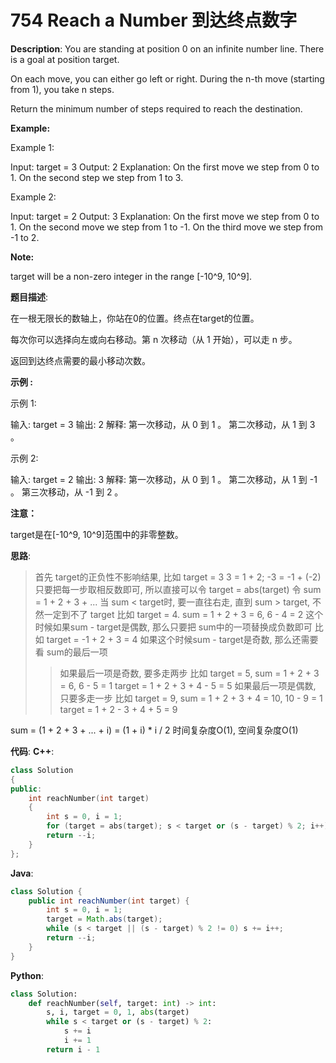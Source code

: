 # 754 Reach a Number 到达终点数字

__Description__:
You are standing at position 0 on an infinite number line. There is a goal at position target.

On each move, you can either go left or right. During the n-th move (starting from 1), you take n steps.

Return the minimum number of steps required to reach the destination.

__Example:__

Example 1:

Input: target = 3
Output: 2
Explanation:
On the first move we step from 0 to 1.
On the second step we step from 1 to 3.

Example 2:

Input: target = 2
Output: 3
Explanation:
On the first move we step from 0 to 1.
On the second move we step  from 1 to -1.
On the third move we step from -1 to 2.

__Note:__

target will be a non-zero integer in the range [-10^9, 10^9].

__题目描述__:

在一根无限长的数轴上，你站在0的位置。终点在target的位置。

每次你可以选择向左或向右移动。第 n 次移动（从 1 开始），可以走 n 步。

返回到达终点需要的最小移动次数。

__示例 :__

示例 1:

输入: target = 3
输出: 2
解释:
第一次移动，从 0 到 1 。
第二次移动，从 1 到 3 。

示例 2:

输入: target = 2
输出: 3
解释:
第一次移动，从 0 到 1 。
第二次移动，从 1 到 -1 。
第三次移动，从 -1 到 2 。

__注意：__

target是在[-10^9, 10^9]范围中的非零整数。

__思路__:

> 首先 target的正负性不影响结果, 比如 target = 3
3 = 1 + 2; -3 = -1 + (-2)
只要把每一步取相反数即可, 所以直接可以令 target = abs(target)
令 sum = 1 + 2 + 3 + ...
当 sum < target时, 要一直往右走, 直到 sum > target, 不然一定到不了 target
比如 target = 4. sum = 1 + 2 + 3 = 6, 6 - 4 = 2
这个时候如果sum - target是偶数, 那么只要把 sum中的一项替换成负数即可
比如 target = -1 + 2 + 3 = 4
如果这个时候sum - target是奇数, 那么还需要看 sum的最后一项
>> 如果最后一项是奇数, 要多走两步
比如 target = 5, sum = 1 + 2 + 3 = 6, 6 - 5 = 1
target = 1 + 2 + 3 + 4 - 5 = 5
如果最后一项是偶数, 只要多走一步
比如 target = 9, sum = 1 + 2 + 3 + 4 = 10, 10 - 9 = 1
target = 1 + 2 - 3 + 4 + 5 = 9

sum = (1 + 2 + 3 + ... + i) = (1 + i) \* i / 2
时间复杂度O(1), 空间复杂度O(1)

__代码__:
__C++__:

```C++
class Solution 
{
public:
    int reachNumber(int target) 
    {
        int s = 0, i = 1;
        for (target = abs(target); s < target or (s - target) % 2; i++) s += i;
        return --i;
    }
};
```

__Java__:

```Java
class Solution {
    public int reachNumber(int target) {
        int s = 0, i = 1;
        target = Math.abs(target);
        while (s < target || (s - target) % 2 != 0) s += i++;
        return --i;
    }
}
```

__Python__:

```Python
class Solution:
    def reachNumber(self, target: int) -> int:
        s, i, target = 0, 1, abs(target)
        while s < target or (s - target) % 2:
            s += i
            i += 1
        return i - 1
```
